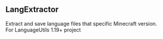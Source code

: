 ## LangExtractor
Extract and save language files that specific Minecraft version.
<br>
For LanguageUtils 1.19+ project